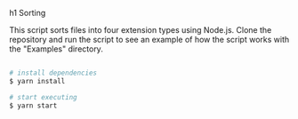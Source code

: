 h1 Sorting

This script sorts files into four extension types using Node.js. Clone the repository and run the script to see an example of how the script works with the "Examples" directory.


```bash

# install dependencies
$ yarn install

# start executing
$ yarn start
